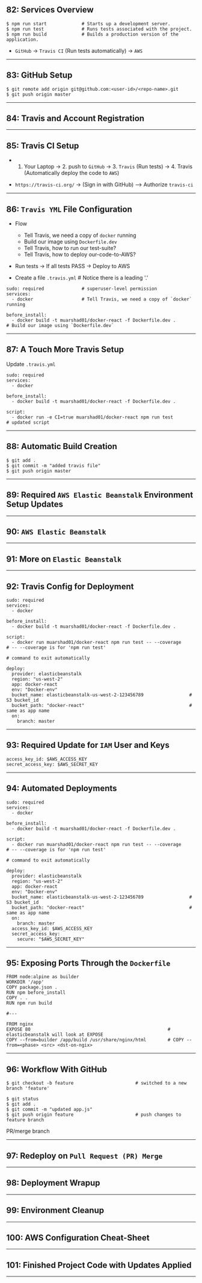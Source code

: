 ## 82: Services Overview

```
$ npm run start             # Starts up a development server.
$ npm run test              # Runs tests associated with the project.
$ npm run build             # Builds a production version of the application.
```

* `GitHub` -> `Travis CI` (Run tests automatically) -> `AWS`

***

## 83: GitHub Setup

```
$ git remote add origin git@github.com:<user-id>/<repo-name>.git
$ git push origin master
```

***

## 84: Travis and Account Registration

***

## 85: Travis CI Setup

* 1. Your Laptop -> 2. push to `GitHub` -> 3. `Travis` (Run tests) -> 4. Travis (Automatically deploy the code to `AWS`)

* `https://travis-ci.org/` -> (Sign in with GitHub) --> Authorize `travis-ci`

***

## 86: `Travis YML` File Configuration

* Flow
  - Tell Travis, we need a copy of `docker` running  
  - Build our image using `Dockerfile.dev`
  - Tell Travis, how to run our test-suite?
  - Tell Travis, how to deploy our-code-to-AWS?

* Run tests -> If all tests PASS -> Deploy to AWS

* Create a file `.travis.yml`           # Notice there is a leading '.'

```
sudo: required              # superuser-level permission
services:
  - docker                  # Tell Travis, we need a copy of `docker` running

before_install:
  - docker build -t muarshad01/docker-react -f Dockerfile.dev .             # Build our image using `Dockerfile.dev`
```

***

## 87: A Touch More Travis Setup

Update `.travis.yml`

```
sudo: required
services:
  - docker

before_install:
  - docker build -t muarshad01/docker-react -f Dockerfile.dev .

script:
  - docker run -e CI=true muarshad01/docker-react npm run test              # updated script
```

***

## 88: Automatic Build Creation

```
$ git add .
$ git commit -m "added travis file"
$ git push origin master
```

***

## 89: Required `AWS Elastic Beanstalk` Environment Setup Updates

***

## 90: `AWS Elastic Beanstalk`

***

## 91: More on `Elastic Beanstalk`

***

## 92: Travis Config for Deployment

```
sudo: required
services:
  - docker

before_install:
  - docker build -t muarshad01/docker-react -f Dockerfile.dev .

script:
  - docker run muarshad01/docker-react npm run test -- --coverage               # -- --coverage is for 'npm run test' 
                                                                                # command to exit automatically

deploy:
  provider: elasticbeanstalk
  region: "us-west-2"
  app: docker-react
  env: "Docker-env"
  bucket_name: elasticbeanstalk-us-west-2-123456789                 # S3 bucket_id
  bucket_path: "docker-react"                                       # same as app name
  on:
    branch: master
```

***

## 93: Required Update for `IAM` User and Keys

```
access_key_id: $AWS_ACCESS_KEY
secret_access_key: $AWS_SECRET_KEY
```

***

## 94: Automated Deployments

```
sudo: required
services:
  - docker

before_install:
  - docker build -t muarshad01/docker-react -f Dockerfile.dev .

script:
  - docker run muarshad01/docker-react npm run test -- --coverage           # -- --coverage is for 'npm run test' 
                                                                            # command to exit automatically

deploy:
  provider: elasticbeanstalk
  region: "us-west-2"
  app: docker-react
  env: "Docker-env"
  bucket_name: elasticbeanstalk-us-west-2-123456789                 # S3 bucket_id
  bucket_path: "docker-react"                                       # same as app name
  on:
    branch: master
  access_key_id: $AWS_ACCESS_KEY
  secret_access_key:
    secure: "$AWS_SECRET_KEY"
```

***

## 95: Exposing Ports Through the `Dockerfile`

```
FROM node:alpine as builder
WORKDIR '/app'
COPY package.json .
RUN npm before_install
COPY . .
RUN npm run build

#---

FROM nginx
EXPOSE 80                                                   # elasticbeanstalk will look at EXPOSE
COPY --from=builder /app/build /usr/share/nginx/html        # COPY --from=<phase> <src> <dst-on-ngix>
```
***

## 96: Workflow With GitHub

```
$ git checkout -b feature                       # switched to a new branch 'feature'

$ git status
$ git add . 
$ git commit -m "updated app.js"
$ git push origin feature                       # push changes to feature branch

```

PR/merge branch

***

## 97: Redeploy on `Pull Request (PR) Merge`

***

## 98: Deployment Wrapup

***

## 99: Environment Cleanup

***

## 100: AWS Configuration Cheat-Sheet

***

## 101: Finished Project Code with Updates Applied

***
